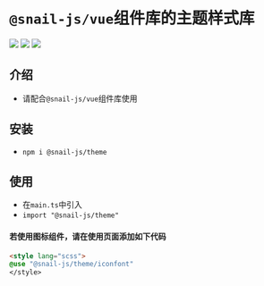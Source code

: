# `@snail-js/vue`组件库的主题样式库

<p>
  <img src="https://img.shields.io/npm/v/%40snail-js%2Ftheme?label=%40snail-js%2Ftheme&labelColor=1e80ff&color=67C23A"></img>
  <img src="https://img.shields.io/badge/Sass-1e80ff"></img>
  <img src="https://img.shields.io/npm/v/element-plus?label=element-plus&labelColor=1e80ff&color=67C23A"></img>
</p>

## 介绍
- 请配合`@snail-js/vue`组件库使用

## 安装
- `npm i @snail-js/theme`

## 使用
- 在`main.ts`中引入
- `import "@snail-js/theme"`

#### 若使用图标组件，请在使用页面添加如下代码
```html
<style lang="scss">
@use "@snail-js/theme/iconfont"
</style>
```